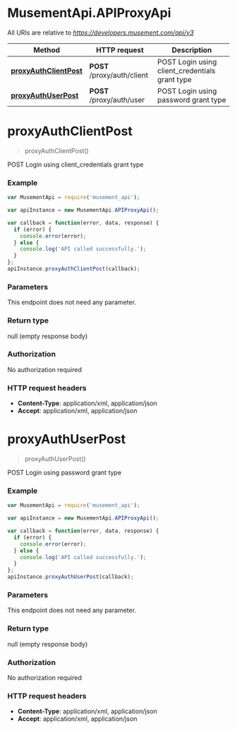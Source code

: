 # MusementApi.APIProxyApi

All URIs are relative to *https://developers.musement.com/api/v3*

Method | HTTP request | Description
------------- | ------------- | -------------
[**proxyAuthClientPost**](APIProxyApi.md#proxyAuthClientPost) | **POST** /proxy/auth/client | POST Login using client_credentials grant type
[**proxyAuthUserPost**](APIProxyApi.md#proxyAuthUserPost) | **POST** /proxy/auth/user | POST Login using password grant type


<a name="proxyAuthClientPost"></a>
# **proxyAuthClientPost**
> proxyAuthClientPost()

POST Login using client_credentials grant type

### Example
```javascript
var MusementApi = require('musement_api');

var apiInstance = new MusementApi.APIProxyApi();

var callback = function(error, data, response) {
  if (error) {
    console.error(error);
  } else {
    console.log('API called successfully.');
  }
};
apiInstance.proxyAuthClientPost(callback);
```

### Parameters
This endpoint does not need any parameter.

### Return type

null (empty response body)

### Authorization

No authorization required

### HTTP request headers

 - **Content-Type**: application/xml, application/json
 - **Accept**: application/xml, application/json

<a name="proxyAuthUserPost"></a>
# **proxyAuthUserPost**
> proxyAuthUserPost()

POST Login using password grant type

### Example
```javascript
var MusementApi = require('musement_api');

var apiInstance = new MusementApi.APIProxyApi();

var callback = function(error, data, response) {
  if (error) {
    console.error(error);
  } else {
    console.log('API called successfully.');
  }
};
apiInstance.proxyAuthUserPost(callback);
```

### Parameters
This endpoint does not need any parameter.

### Return type

null (empty response body)

### Authorization

No authorization required

### HTTP request headers

 - **Content-Type**: application/xml, application/json
 - **Accept**: application/xml, application/json

